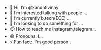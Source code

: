 - 👋 Hi, I’m @kandativinay
- 👀 I’m interested talking with people ...
- 🌱 I’m currently b.tech(ECE) ...
- 💞️ I’m looking to do something for  ...
- 📫 How to reach me  instagram,telegram...
- 😄 Pronouns: I...
- ⚡ Fun fact: .I'm good person..

<!---
kandativinay/kandativinay is a ✨ special ✨ repository because its `README.md` (this file) appears on your GitHub profile.
You can click the Preview link to take a look at your changes.
--->
